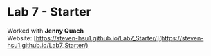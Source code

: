 # Lab 7 - Starter

Worked with **Jenny Quach** \
Website: [https://steven-hsu1.github.io/Lab7_Starter/](https://steven-hsu1.github.io/Lab7_Starter/)
